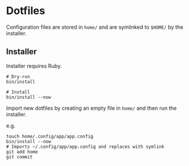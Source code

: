# Dotfiles

Configuration files are stored in `home/` and are symlinked to `$HOME/` by the installer.

## Installer

Installer requires Ruby.

```
# Dry-run
bin/install

# Install
bin/install --now
```

Import new dotfiles by creating an empty file in `home/` and then run the installer.

e.g.

```
touch home/.config/app/app.config
bin/install --now
# Imports ~/.config/app/app.config and replaces with symlink
git add home
git commit
```
